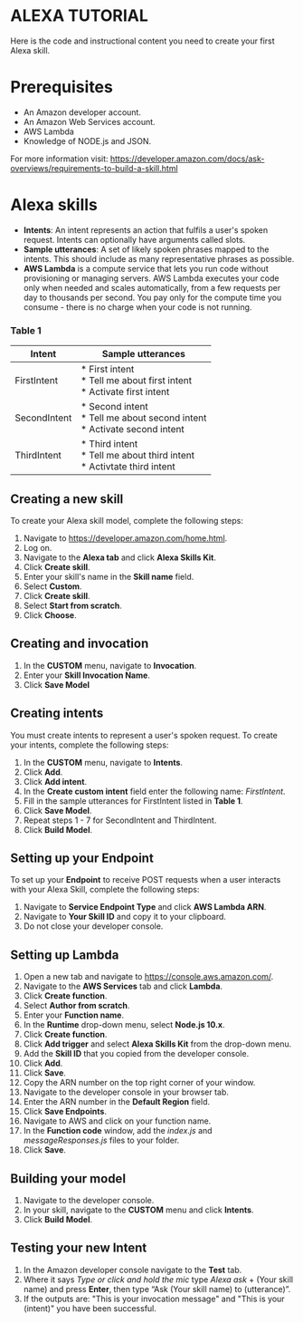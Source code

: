 # ALEXA TUTORIAL
Here is the code and instructional content you need to create your first Alexa skill.

# Prerequisites
* An Amazon developer account.
* An Amazon Web Services account.
* AWS Lambda
* Knowledge of NODE.js and JSON.

For more information visit: https://developer.amazon.com/docs/ask-overviews/requirements-to-build-a-skill.html

# Alexa skills
*	__Intents__: An intent represents an action that fulfils a user's spoken request. Intents can optionally have arguments called slots.
*	__Sample utterances__: A set of likely spoken phrases mapped to the intents. This should include as many representative phrases as possible.
*	__AWS Lambda__ is a compute service that lets you run code without provisioning or managing servers. AWS Lambda executes your code only when needed and scales automatically, from a few requests per day to thousands per second. You pay only for the compute time you consume - there is no charge when your code is not running. 

### Table 1
| Intent     | Sample utterances|
|------------|-------------------|
| FirstIntent | * First intent <br> * Tell me about first intent <br> * Activate first intent|
| SecondIntent| * Second intent <br> * Tell me about second intent <br> * Activate second intent|
| ThirdIntent | * Third intent <br> * Tell me about third intent <br> * Activtate third intent |

## Creating a new skill
To create your Alexa skill model, complete the following steps:

1.	Navigate to https://developer.amazon.com/home.html. 
2.	Log on.
3.	Navigate to the __Alexa tab__ and click __Alexa Skills Kit__.
4.	Click __Create skill__.
5.  Enter your skill's name in the __Skill name__ field.
6.  Select __Custom__.
7.  Click __Create skill__.
8.  Select __Start from scratch__.
9.  Click __Choose__.

## Creating and invocation

1.  In the __CUSTOM__ menu, navigate to __Invocation__.
2.  Enter your __Skill Invocation Name__.
3.  Click __Save Model__

## Creating intents
You must create intents to represent a user's spoken request. To create your intents, complete the following steps:

1.  In the __CUSTOM__ menu, navigate to __Intents__.
2.  Click __Add__.
3.  Click __Add intent__.
4.  In the __Create custom intent__ field enter the following name: _FirstIntent_.
5.  Fill in the sample utterances for FirstIntent listed in __Table 1__.
6.  Click __Save Model__.
7.  Repeat steps 1 - 7 for SecondIntent and ThirdIntent.
8.	Click __Build Model__.

## Setting up your Endpoint
To set up your __Endpoint__ to receive POST requests when a user interacts with your Alexa Skill, complete the following steps:

1.  Navigate to __Service Endpoint Type__ and click __AWS Lambda ARN__.
2.  Navigate to __Your Skill ID__ and copy it to your clipboard.
3.  Do not close your developer console.

## Setting up Lambda

1.	Open a new tab and navigate to https://console.aws.amazon.com/.
2.	Navigate to the __AWS Services__ tab and click __Lambda__.
3.	Click __Create function__.
4.  Select __Author from scratch__.
5.  Enter your __Function name__.
6.  In the __Runtime__ drop-down menu, select __Node.js 10.x__.
7.  Click __Create function__.
8.  Click __Add trigger__ and select __Alexa Skills Kit__ from the drop-down menu. 
9.  Add the __Skill ID__ that you copied from the developer console.
10. Click __Add__.
11. Click __Save__.
12. Copy the ARN number on the top right corner of your window.
13. Navigate to the developer console in your browser tab. 
14. Enter the ARN number in the __Default Region__ field.
15. Click __Save Endpoints__.
16. Navigate to AWS and click on your function name.
17. In the __Function code__ window, add the _index.js_ and _messageResponses.js_ files to your folder.
18. Click __Save__.

## Building your model

1.  Navigate to the developer console.
2.  In your skill, navigate to the __CUSTOM__ menu and click __Intents__.
3.  Click __Build Model__.

## Testing your new Intent
1.	In the Amazon developer console navigate to the __Test__ tab.
4.	Where it says _Type or click and hold the mic_ type _Alexa ask_ + (Your skill name) and press __Enter__, then type “Ask (Your skill name) to (utterance)”. 
5.	If the outputs are: "This is your invocation message" and "This is your (intent)" you have been successful.
